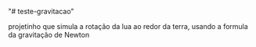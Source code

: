 "# teste-gravitacao" 

projetinho que simula a rotação da lua ao redor da terra, usando a formula da gravitação de Newton
